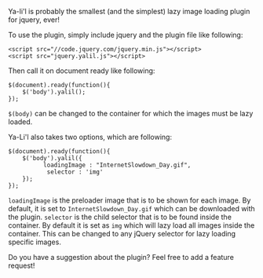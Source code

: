 
Ya-li'l is probably the smallest (and the simplest) lazy image loading plugin for jquery, ever!

To use the plugin, simply include jquery and the plugin file like following:
```
<script src="//code.jquery.com/jquery.min.js"></script>
<script src="jquery.yalil.js"></script>
```

Then call it on document ready  like following:
```
$(document).ready(function(){
    $('body').yalil();
});
```

`$(body)` can be changed to the container for which the images must be lazy loaded. 

Ya-Li'l also takes two options, which are following:
```
$(document).ready(function(){
    $('body').yalil({
          loadingImage : "InternetSlowdown_Day.gif",
           selector : 'img'
    });
});
```
`loadingImage` is the preloader image that is to be shown for each image. By default, it is set to `InternetSlowdown_Day.gif` which can be downloaded with the plugin. `selector` is the child selector that is to be found inside the container. By default it is set as `img` which will lazy load all images inside the container. This can be changed to any jQuery selector for lazy loading specific images.

Do you have a suggestion about the plugin? Feel free to add a feature request!